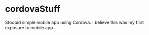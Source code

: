 cordovaStuff
============

Stoopid simple mobile app using Cordova. I believe this was my first exposure to mobile app.
